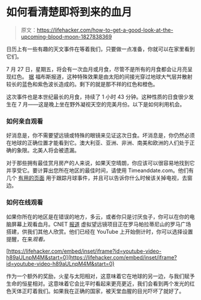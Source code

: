 # 如何看清楚即将到来的血月

> 原文：<https://lifehacker.com/how-to-get-a-good-look-at-the-upcoming-blood-moon-1827838369>

日历上有一些有趣的天文事件在等着我们，只要做一点准备，你就可以在家里看到它们。



7 月 27 日，星期五，将会有一次血月或月食，尽管不是所有的月食都会让月亮呈现红色。 [据](https://www.forbes.com/sites/trevornace/2018/07/23/dont-miss-this-weeks-deep-red-blood-moon-the-longest-lunar-eclipse-of-this-century/#355a8b056c2a) 福布斯报道，这种特殊效果是由太阳的间接光穿过地球大气层并散射较长的蓝色和紫色波长造成的。剩下的就是那不祥的红色和橙色。

这次事件也是本世纪最长的月食，持续了 1 小时 43 分钟。这种性质的日食很少发生在 7 月——这是晚上坐在野外凝视天空的完美月份。以下是如何利用机会。

### 如何亲自观看

好消息是，你不需要望远镜或特殊的眼镜来见证这次日食。坏消息是，你仍然必须在地球的正确位置才能看到它。澳大利亚、亚洲、非洲、南美和欧洲的人们处于正确的象限。北美人将会被遗漏。

对于那些拥有最佳赏月房产的人来说，如果天空晴朗，你应该可以很容易地找到它并享受它。要计算出您所在地区的最佳时间，请使用 Timeanddate.com。他们有几个 [有用的页面](https://www.timeanddate.com/eclipse/lunar/2018-july-27) 用于跟踪月球事件，并且可以告诉你什么时候该关掉电视，去窗边。

### 如何在线观看

如果你所在的地区是在错误的地方，多云，或者你只是讨厌虫子，你可以在你的电脑屏幕上观看血月。CNET [报道](https://www.virtualtelescope.eu/2018/06/01/the-night-of-the-red-moon-and-the-red-planet-the-total-lunar-eclipse-and-planet-mars-color-the-starry-sky-27-july-2018/) 虚拟望远镜项目正在罗马帕拉蒂尼山的罗马广场搭建，供我们其他人欣赏。他们已经在 YouTube 上开始倒计时，你可以选择设置提醒，在来*观看。*

 [https://lifehacker.com/embed/inset/iframe?id=youtube-video-h89aULnpM4M&start=0](https://lifehacker.com/embed/inset/iframe?id=youtube-video-h89aULnpM4M&start=0) 

作为一个额外的奖励，火星与太阳相对，这意味着它在地球的另一边，与我们赋予生命的恒星相对。这意味着它会比平时看起来更亮更近，我们会看到两个发光的红色天体正盯着我们。如果我在正确的国家，被天堂血腥的目光吓坏了就好了。